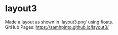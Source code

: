 # layout3  
Made a layout as shown in 'layout3.png' using floats.  
GitHub Pages: https://samhpinto.github.io/layout3/
